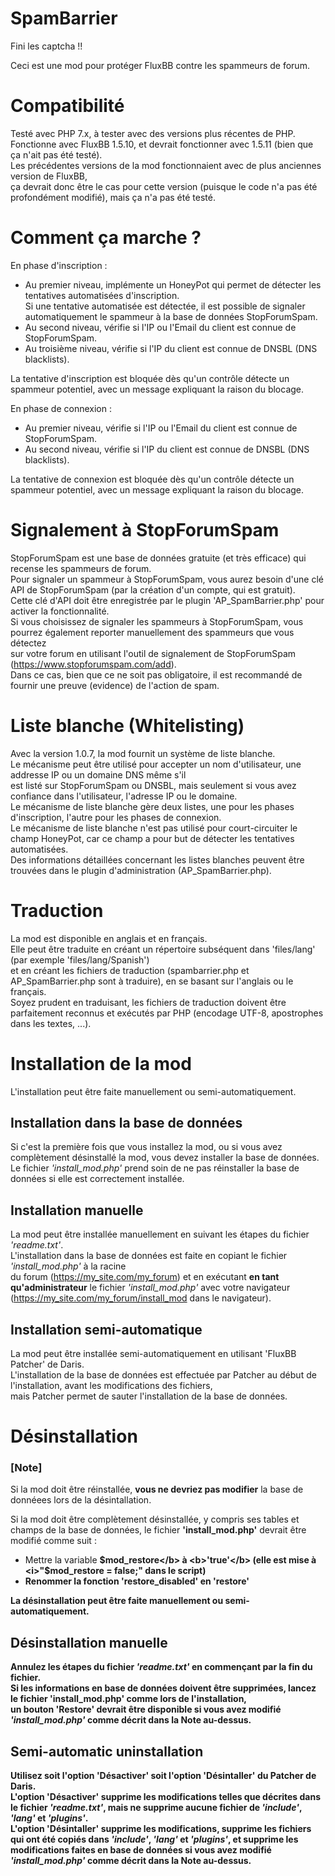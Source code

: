 # SpamBarrier
Fini les captcha !!

Ceci est une mod pour protéger FluxBB contre les spammeurs de forum.</br>
# Compatibilité
Testé avec PHP 7.x, à tester avec des versions plus récentes de PHP.</br>
Fonctionne avec FluxBB 1.5.10, et devrait fonctionner avec 1.5.11 (bien que ça n'ait pas été testé).</br>
Les précédentes versions de la mod fonctionnaient avec de plus anciennes version de FluxBB,</br>
 ça devrait donc être le cas pour cette version (puisque le code n'a pas été profondément modifié), mais ça n'a pas été testé.

# Comment ça marche ?
En phase d'inscription :
- Au premier niveau, implémente un HoneyPot qui permet de détecter les tentatives automatisées d'inscription.</br>
  Si une tentative automatisée est détectée, il est possible de signaler automatiquement le spammeur à la base de données StopForumSpam.</br>
- Au second niveau, vérifie si l'IP ou l'Email du client est connue de StopForumSpam.</br>
- Au troisième niveau, vérifie si l'IP du client est connue de DNSBL (DNS blacklists).</br>

La tentative d'inscription est bloquée dès qu'un contrôle détecte un spammeur potentiel, avec un message expliquant la raison du blocage.

En phase de connexion :
- Au premier niveau, vérifie si l'IP ou l'Email du client est connue de StopForumSpam.</br>
- Au second niveau, vérifie si l'IP du client est connue de DNSBL (DNS blacklists).</br>

La tentative de connexion est bloquée dès qu'un contrôle détecte un spammeur potentiel, avec un message expliquant la raison du blocage.

# Signalement à StopForumSpam
StopForumSpam est une base de données gratuite (et très efficace) qui recense les spammeurs de forum.</br>
Pour signaler un spammeur à StopForumSpam, vous aurez besoin d'une clé API de StopForumSpam (par la création d'un compte, qui est gratuit).</br>
Cette clé d'API doit être enregistrée par le plugin 'AP_SpamBarrier.php' pour activer la fonctionnalité.</br>
Si vous choisissez de signaler les spammeurs à StopForumSpam, vous pourrez également reporter manuellement des spammeurs que vous détectez</br>
sur votre forum en utilisant l'outil de signalement de StopForumSpam (https://www.stopforumspam.com/add).</br>
Dans ce cas, bien que ce ne soit pas obligatoire, il est recommandé de fournir une preuve (evidence) de l'action de spam.

# Liste blanche (Whitelisting)
Avec la version 1.0.7, la mod fournit un système de liste blanche.</br>
Le mécanisme peut être utilisé pour accepter un nom d'utilisateur, une addresse IP ou un domaine DNS même s'il</br>
est listé sur StopForumSpam ou DNSBL, mais seulement si vous avez confiance dans l'utilisateur, l'adresse IP ou le domaine.</br>
Le mécanisme de liste blanche gère deux listes, une pour les phases d'inscription, l'autre pour les phases de connexion.</br>
Le mécanisme de liste blanche n'est pas utilisé pour court-circuiter le champ HoneyPot, car ce champ a pour but de détecter les tentatives automatisées.</br>
Des informations détaillées concernant les listes blanches peuvent être trouvées dans le plugin d'administration (AP_SpamBarrier.php).

# Traduction
La mod est disponible en anglais et en français.</br>
Elle peut être traduite en créant un répertoire subséquent dans 'files/lang' (par exemple 'files/lang/Spanish')</br>
et en créant les fichiers de traduction (spambarrier.php et AP_SpamBarrier.php sont à traduire), en se basant sur l'anglais ou le français.</br>
Soyez prudent en traduisant, les fichiers de traduction doivent être parfaitement reconnus et exécutés par PHP (encodage UTF-8, apostrophes dans les textes, ...).

# Installation de la mod  
L'installation peut être faite manuellement ou semi-automatiquement.  
## Installation dans la base de données
Si c'est la première fois que vous installez la mod, ou si vous avez complètement désinstallé la mod, vous devez installer la base de données.  
Le fichier <i>'install_mod.php'</i> prend soin de ne pas réinstaller la base de données si elle est correctement installée.</br>
## Installation manuelle
La mod peut être installée manuellement en suivant les étapes du fichier <i>'readme.txt'</i>.</br>
L'installation dans la base de données est faite en copiant le fichier <i>'install_mod.php'</i> à la racine</br>
du forum (https://my_site.com/my_forum) et en exécutant <b>en tant qu'administrateur</b> le fichier <i>'install_mod.php'</i>
avec votre navigateur (https://my_site.com/my_forum/install_mod dans le navigateur).</br>
## Installation semi-automatique
La mod peut être installée semi-automatiquement en utilisant 'FluxBB Patcher' de Daris.</br>
L'installation de la base de données est effectuée par Patcher au début de l'installation, avant les modifications des fichiers,  
mais Patcher permet de sauter l'installation de la base de données. 

# Désinstallation
### [Note]
Si la mod doit être réinstallée, <b>vous ne devriez pas modifier</b> la base de donnéees lors de la désintallation.  

Si la mod doit être complètement désinstallée, y compris ses tables et champs de la base de données, le fichier <b>'install_mod.php'</b> devrait être modifié comme suit :</br>
- Mettre la variable <b>$mod_restore</b> à <b>'true'</b> (elle est mise à <i>"$mod_restore    = false;"</i> dans le script)<br/>
- Renommer la fonction <b>'restore_disabled'</b> en <b>'restore'</b><br/>

La désinstallation peut être faite manuellement ou semi-automatiquement.<br/>

## Désinstallation manuelle
Annulez les étapes du fichier <i>'readme.txt'</i> en commençant par la fin du fichier.</br>
Si les informations en base de données doivent être supprimées, lancez le fichier <b>'install_mod.php'</b>  comme lors de l'installation,</br>
un bouton <b>'Restore'</b> devrait être disponible <b>si</b> vous avez modifié <i>'install_mod.php'</i> comme décrit dans la <b>Note</b> au-dessus.
## Semi-automatic uninstallation
Utilisez soit l'option <b>'Désactiver'</b> soit l'option <b>'Désintaller'</b> du Patcher de Daris.</br>
L'option <b>'Désactiver'</b> supprime les modifications telles que décrites dans le fichier <i>'readme.txt'</i>, mais ne supprime aucune fichier de <i>'include'</i>, <i>'lang'</i> et <i>'plugins'</i>.</br>
L'option <b>'Désintaller'</b> supprime les modifications, supprime les fichiers qui ont été copiés dans <i>'include'</i>, <i>'lang'</i> et <i>'plugins'</i>, et
supprime les modifications faites en base de données <b>si</b> vous avez modifié <i>'install_mod.php'</i> comme décrit dans la <b>Note</b> au-dessus.



